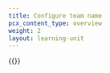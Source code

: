 ```yaml
---
title: Configure team name
pcx_content_type: overview
weight: 2
layout: learning-unit
---
```


{{<render file="_choose-team-name.md" productFolder="cloudflare-one" >}}
